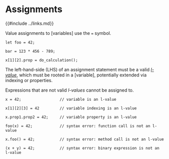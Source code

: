 Assignments
===========

{{#include ../links.md}}


Value assignments to [variables] use the `=` symbol.


```rust,no_run
let foo = 42;

bar = 123 * 456 - 789;

x[1][2].prop = do_calculation();
```

The left-hand-side (LHS) of an assignment statement must be a valid
_[l-value](https://en.wikipedia.org/wiki/Value_(computer_science))_, which must be rooted in a
[variable], potentially extended via indexing or properties.

Expressions that are not valid _l-values_ cannot be assigned to.

```rust,no_run
x = 42;                 // variable is an l-value

x[1][2][3] = 42         // variable indexing is an l-value

x.prop1.prop2 = 42;     // variable property is an l-value

foo(x) = 42;            // syntax error: function call is not an l-value

x.foo() = 42;           // syntax error: method call is not an l-value

(x + y) = 42;           // syntax error: binary expression is not an l-value
```
